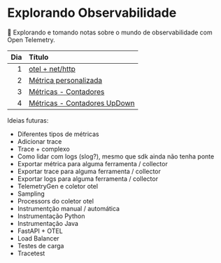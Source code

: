 # Explorando Observabilidade

🔭 Explorando e tomando notas sobre o mundo de observabilidade com Open Telemetry.

| Dia | Título                                  |
| --: | :-------------------------------------- |
|   1 | [otel + net/http](./dia1/)              |
|   2 | [Métrica personalizada](./dia2/)        |
|   3 | [Métricas - Contadores](./dia3/)        |
|   4 | [Métricas - Contadores UpDown](./dia4/) |

Ideias futuras:

- Diferentes tipos de métricas
- Adicionar trace
- Trace + complexo
- Como lidar com logs (slog?), mesmo que sdk ainda não tenha ponte
- Exportar métrica para alguma ferramenta / collector
- Exportar trace para alguma ferramenta / collector
- Exportar logs para alguma ferramenta / collector
- TelemetryGen e coletor otel
- Sampling
- Processors do coletor otel
- Instrumentção manual / automática
- Instrumentação Python
- Instrumentação Java
- FastAPI + OTEL
- Load Balancer
- Testes de carga
- Tracetest
